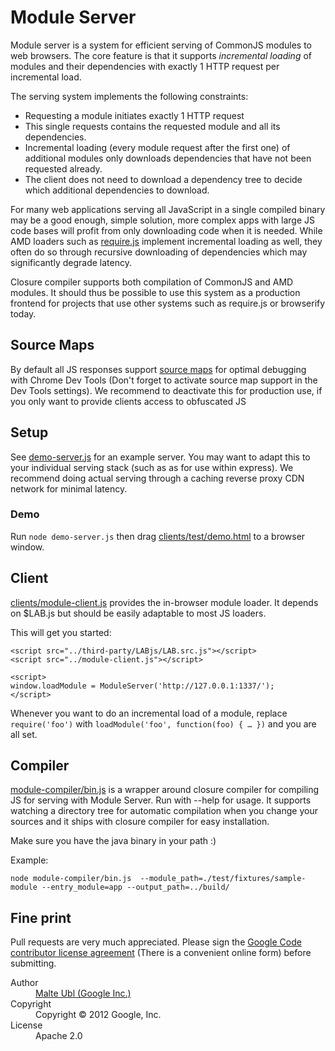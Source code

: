 Module Server
==============

Module server is a system for efficient serving of CommonJS modules to web browsers. The core feature is that it supports *incremental loading* of modules and their dependencies with exactly 1 HTTP request per incremental load.

The serving system implements the following constraints:

- Requesting a module initiates exactly 1 HTTP request
- This single requests contains the requested module and all its dependencies.
- Incremental loading (every module request after the first one) of additional modules only downloads dependencies that have not been requested already.
- The client does not need to download a dependency tree to decide which additional dependencies to download.

For many web applications serving all JavaScript in a single compiled binary may be a good enough, simple solution, more complex apps with large JS code bases will profit from only downloading code when it is needed. While AMD loaders such as [require.js](http://requirejs.org/) implement incremental loading as well, they often do so through recursive downloading of dependencies which may significantly degrade latency.

Closure compiler supports both compilation of CommonJS and AMD modules. It should thus be possible to use this system as a production frontend for projects that use other systems such as require.js or browserify today.

## Source Maps

By default all JS responses support [source maps](http://www.html5rocks.com/en/tutorials/developertools/sourcemaps/) for optimal debugging with Chrome Dev Tools (Don't forget to activate source map support in the Dev Tools settings). We recommend to deactivate this for production use, if you only want to provide clients access to obfuscated JS

## Setup

See [demo-server.js](blob/master/demo-server.js) for an example server. You may want to adapt this to your individual serving stack (such as as for use within express). We recommend doing actual serving through a caching reverse proxy CDN network for minimal latency.

### Demo

Run `node demo-server.js` then drag [clients/test/demo.html](blob/master/clients/test/demo.html) to a browser window.

## Client

[clients/module-client.js](blob/master/clients/module-client.js) provides the in-browser module loader. It depends on $LAB.js but should be easily adaptable to most JS loaders.

This will get you started:

    <script src="../third-party/LABjs/LAB.src.js"></script>
    <script src="../module-client.js"></script>

    <script>
    window.loadModule = ModuleServer('http://127.0.0.1:1337/');
    </script>

Whenever you want to do an incremental load of a module, replace `require('foo')` with `loadModule('foo', function(foo) { … })` and you are all set.

## Compiler

[module-compiler/bin.js](blob/master/module-compiler/bin.js) is a wrapper around closure compiler for compiling JS for serving with Module Server. Run with --help for usage. It supports watching a directory tree for automatic compilation when you change your sources and it ships with closure compiler for easy installation.

Make sure you have the java binary in your path :)

Example:

    node module-compiler/bin.js  --module_path=./test/fixtures/sample-module --entry_module=app --output_path=../build/

## Fine print

Pull requests are very much appreciated. Please sign the [Google Code contributor license agreement](http://code.google.com/legal/individual-cla-v1.0.html) (There is a convenient online form) before submitting.

<dl>
  <dt>Author</dt><dd><a href="https://github.com/cramforce">Malte Ubl (Google Inc.)</a></dd>
  <dt>Copyright</dt><dd>Copyright © 2012 Google, Inc.</dd>
  <dt>License</dt><dd>Apache 2.0</dd>
</dl>
